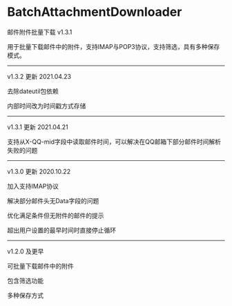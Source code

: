 # BatchAttachmentDownloader

邮件附件批量下载 v1.3.1

用于批量下载邮件中的附件，支持IMAP与POP3协议，支持筛选，具有多种保存模式。


---
v1.3.2 更新 2021.04.23

去除dateutil包依赖

内部时间改为时间戳方式存储

---
v1.3.1 更新 2021.04.21

支持从X-QQ-mid字段中读取邮件时间，可以解决在QQ邮箱下部分邮件时间解析失败的问题

---
v1.3.0 更新 2020.10.22

加入支持IMAP协议

解决部分邮件头无Data字段的问题

优化满足条件但无附件的邮件的提示

超出用户设置的最早时间时直接停止循环

---
v1.2.0 及更早

可批量下载邮件中的附件

包含筛选功能

多种保存方式
